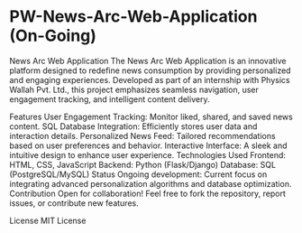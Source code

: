 # PW-News-Arc-Web-Application (On-Going)

News Arc Web Application
The News Arc Web Application is an innovative platform designed to redefine news consumption by providing personalized and engaging experiences. Developed as part of an internship with Physics Wallah Pvt. Ltd., this project emphasizes seamless navigation, user engagement tracking, and intelligent content delivery.

Features
User Engagement Tracking: Monitor liked, shared, and saved news content.
SQL Database Integration: Efficiently stores user data and interaction details.
Personalized News Feed: Tailored recommendations based on user preferences and behavior.
Interactive Interface: A sleek and intuitive design to enhance user experience.
Technologies Used
Frontend: HTML, CSS, JavaScript
Backend: Python (Flask/Django)
Database: SQL (PostgreSQL/MySQL)
Status
Ongoing development: Current focus on integrating advanced personalization algorithms and database optimization.
Contribution
Open for collaboration! Feel free to fork the repository, report issues, or contribute new features.

License
MIT License
